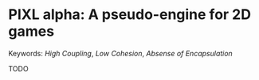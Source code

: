 PIXL alpha: A pseudo-engine for 2D games
========================================

Keywords: *High Coupling*, *Low Cohesion*, *Absense of Encapsulation*


TODO

